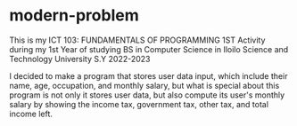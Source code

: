 # modern-problem
This is my ICT 103: FUNDAMENTALS OF PROGRAMMING 1ST Activity during my 1st Year of studying BS in Computer Science in Iloilo Science and Technology University S.Y 2022-2023

I decided to make a program that stores user data input, which include their name, age, occupation, and monthly salary, but what is special about this program is not only it stores user data, but also compute its user's monthly salary by showing the income tax, government tax, other tax, and total income left.
